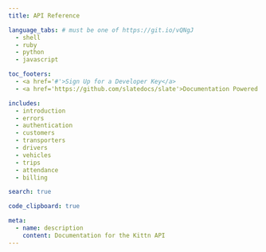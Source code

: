 ```yaml
---
title: API Reference

language_tabs: # must be one of https://git.io/vQNgJ
  - shell
  - ruby
  - python
  - javascript

toc_footers:
  - <a href='#'>Sign Up for a Developer Key</a>
  - <a href='https://github.com/slatedocs/slate'>Documentation Powered by Slate</a>

includes:
  - introduction
  - errors
  - authentication
  - customers
  - transporters
  - drivers
  - vehicles
  - trips
  - attendance
  - billing

search: true

code_clipboard: true

meta:
  - name: description
    content: Documentation for the Kittn API
---
```

